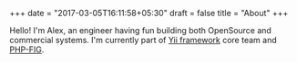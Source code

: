+++
date = "2017-03-05T16:11:58+05:30"
draft = false
title = "About"
+++

Hello! I'm Alex, an engineer having fun building both OpenSource and commercial systems.
I'm currently part of [Yii framework](http://www.yiiframework.com/) core team and
[PHP-FIG](http://www.php-fig.org/).
